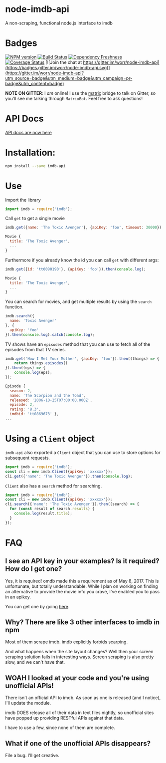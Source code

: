 # node-imdb-api

A non-scraping, functional node.js interface to imdb

# Badges

[![NPM version](https://badge.fury.io/js/imdb-api.svg)](http://badge.fury.io/js/imdb-api) [![Build Status](https://travis-ci.org/worr/node-imdb-api.svg?branch=master)](https://travis-ci.org/worr/node-imdb-api) [![Dependency Freshness](https://david-dm.org/worr/node-imdb-api.svg)](https://david-dm.org/worr/node-imdb-api) [![Coverage Status](https://coveralls.io/repos/github/worr/node-imdb-api/badge.svg?branch=master)](https://coveralls.io/github/worr/node-imdb-api?branch=master) [![Join the chat at https://gitter.im/worr/node-imdb-api](https://badges.gitter.im/worr/node-imdb-api.svg)](https://gitter.im/worr/node-imdb-api?utm_source=badge&utm_medium=badge&utm_campaign=pr-badge&utm_content=badge)

**NOTE ON GITTER**: I *am* online! I use the [matrix](matrix.org) bridge to talk on Gitter, so you'll see me talking through `MatrixBot`. Feel free to ask questions!

# API Docs

[API docs are now here](https://docs.worrbase.com/node/imdb-api/)

# Installation:
```bash
npm install --save imdb-api
```

# Use

Import the library
```js
import imdb = require('imdb');
```

Call `get` to get a single movie
```js
imdb.get({name: 'The Toxic Avenger'}, {apiKey: 'foo', timeout: 30000}).then(console.log).catch(console.log);

Movie {
  title: 'The Toxic Avenger',
  ...
}
```
Furthermore if you already know the id you can call `get` with different args:
```js
imdb.get({id: 'tt0090190'}, {apiKey: 'foo'}).then(console.log);

Movie {
  title: 'The Toxic Avenger',
  ...
}
```

You can search for movies, and get multiple results by using the `search` function.

```js
imdb.search({
  name: 'Toxic Avenger'
}, {
  apiKey: 'foo'
}).then(console.log).catch(console.log);
```

TV shows have an `episodes` method that you can use to fetch all of the episodes
from that TV series.

```js
imdb.get('How I Met Your Mother', {apiKey: 'foo'}).then((things) => {
    return things.episodes()
}).then((eps) => {
    console.log(eps);
});

Episode {
  season: 2,
  name: 'The Scorpion and the Toad',
  released: '2006-10-25T07:00:00.000Z',
  episode: 2,
  rating: '8.3',
  imdbid: 'tt0869673' },
...
```

# Using a `Client` object

`imdb-api` also exported a `Client` object that you can use to store options for subsequent requests.

```js
import imdb = require('imdb');
const cli = new imdb.Client({apiKey: 'xxxxxx'});
cli.get({'name': 'The Toxic Avenger'}).then(console.log);
```

`Client` also has a `search` method for searching.

```js
import imdb = require('imdb');
const cli = new imdb.Client({apiKey: 'xxxxxx'});
cli.search({'name': 'The Toxic Avenger'}).then((search) => {
  for (const result of search.results) {
    console.log(result.title);
  }
});
```

# FAQ

## I see an API key in your examples? Is it required? How do I get one?

Yes, it is required! omdb made this a requirement as of May 8, 2017. This is unfortunate,
but totally understandable. While I plan on working on finding an alternative to provide
the movie info you crave, I've enabled you to pass in an apikey.

You can get one by going [here](https://www.patreon.com/posts/api-is-going-10743518).

## Why? There are like 3 other interfaces to imdb in npm

Most of them scrape imdb. imdb explicitly forbids scarping.

And what happens when the site layout changes? Well then your screen scraping
solution fails in interesting ways. Screen scraping is also pretty slow,
and we can't have that.

## WOAH I looked at your code and you're using unofficial APIs!

There isn't an official API to imdb. As soon as one is released (and I
notice), I'll update the module.

imdb DOES release all of their data in text files nightly, so unofficial sites
have popped up providing RESTful APIs against that data.

I have to use a few, since none of them are complete.

## What if one of the unofficial APIs disappears?

File a bug. I'll get creative.
